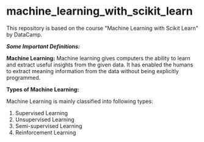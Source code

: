 # machine_learning_with_scikit_learn
This repository is based on the course "Machine Learning with Scikit Learn" by DataCamp. 

**_Some Important Definitions:_**

**Machine Learning:** Machine learning gives computers the ability to learn and extract useful insights from the given data. It has enabled the humans to extract meaning information from the data without being explicitly programmed.

**Types of Machine Learning:**

Machine Learning is mainly classified into following types: 
1. Supervised Learning
2. Unsupervised Learning
3. Semi-supervised Learning
4. Reinforcement Learning


